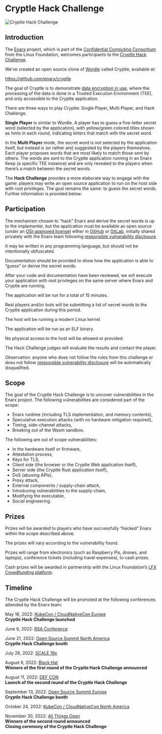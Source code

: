 # Cryptle Hack Challenge

![Cryptle Hack Challenge](/img/cryptle.png?raw=true)

## Introduction

The [Enarx](https://enarx.dev/) project, which is part of the [Confidential Computing Consortium](https://confidentialcomputing.io/) from the Linux Foundation, welcomes participants to the [Cryptle Hack Challenge](https://enarx.dev/cryptle).

We’ve created an open source clone of [Wordle](https://www.nytimes.com/games/wordle/index.html) called Cryptle, available at:

https://github.com/enarx/cryptle

The goal of Cryptle is to demonstrate [data encryption in use](https://enarx.dev/docs/Start/Introduction), where the processing of the data is done in a Trusted Execution Environment (TEE), and only accessible to the Cryptle application.

There are three ways to play Cryptle: Single Player, Multi Player, and Hack Challenge.

**Single Player** is similar to Wordle. A player has to guess a five-letter secret word (selected by the application), with yellow/green colored titles shown as hints in each round, indicating letters that match with the secret word.

In the **Multi Player** mode, the secret word is not selected by the application itself, but instead is (or rather are) suggested by the players themselves. Each player proposes words that are most likely to match those sent by others. The words are sent to the Cryptle application running in an Enarx Keep (a specific TEE instance) and are only revealed to the players when there’s a match between the secret words.

The **Hack Challenge** provides a more elaborate way to engage with the game: players may write an open source application to run on the host side with root privileges. The goal remains the same: to guess the secret words. Further information is provided below:

## Participation

The mechanism chosen to “hack” Enarx and derive the secret words is up to the implementer, but the application must be available as open source (under an [OSI-approved license](https://opensource.org/licenses/)) either in [GitHub](https://github.com/) or [GitLab](https://gitlab.com/users/sign_in), initially shared privately with the Enarx team following [responsible vulnerability disclosure](https://github.com/enarx/enarx/blob/main/SECURITY.md).

It may be written in any programming language, but should not be intentionally obfuscated.

Documentation should be provided to show how the application is able to “guess” or derive the secret words.

After your code and documentation have been reviewed, we will execute your application with root privileges on the same server where Enarx and Cryptle are running.

The application will be run for a total of 15 minutes.

Real players and/or bots will be submitting a list of secret words to the Cryptle application during this period.

The host will be running a modern Linux kernel.

The application will be run as an ELF binary.

No physical access to the host will be allowed or provided.

The Hack Challenge judges will evaluate the results and contact the player.

Observation: anyone who does not follow the rules from this challenge or does not follow [responsible vulnerability disclosure](https://github.com/enarx/enarx/blob/main/SECURITY.md) will be automatically disqualified.


## Scope

The goal of the Cryptle Hack Challenge is to uncover vulnerabilities in the Enarx project. The following vulnerabilities are considered part of the scope:
- Enarx runtime (including TLS implementation, and memory contents),
- Speculative execution attacks (with no hardware mitigation required),
- Timing, side-channel attacks,
- Breaking out of the Wasm sandbox.

The following are out of scope vulnerabilities:
- In the hardware itself or firmware,
- Attestation process,
- Keys for TLS,
- Client side (the browser or the Cryptle Web application itself),
- Server side (the Cryptle Rust application itself),
- DoS (abusing APIs),
- Proxy attack,
- External components / supply-chain attack,
- Introducing vulnerabilities to the supply-chain,
- Modifying the executable,
- Social engineering.

## Prizes

Prizes will be awarded to players who have successfully “hacked” Enarx within the scope described above.

The prizes will vary according to the vulnerability found.

Prizes will range from electronics (such as Raspberry Pis, drones, and laptops), conference tickets (including travel expenses), to cash prizes.

Cash prizes will be awarded in partnership with the Linux Foundation’s [LFX Crowdfunding platform](https://crowdfunding.lfx.linuxfoundation.org/).

## Timeline

The Cryptle Hack Challenge will be promoted at the following conferences attended by the Enarx team:

May 16, 2022: [KubeCon / CloudNativeCon Europe](https://events.linuxfoundation.org/kubecon-cloudnativecon-europe/)  
**Cryptle Hack Challenge launched**  

June 6, 2022: [RSA Conference](https://www.rsaconference.com/)  

June 21, 2022: [Open Source Summit North America](https://events.linuxfoundation.org/open-source-summit-north-america/)  
**Cryptle Hack Challenge booth**  

July 28, 2022: [SCALE 19x](https://www.socallinuxexpo.org/scale/19x)  

August 6, 2022: [Black Hat](https://www.blackhat.com/)  
**Winners of the first round of the Cryptle Hack Challenge announced**  

August 11, 2022: [DEF CON](https://defcon.org/)  
**Launch of the second round of the Cryptle Hack Challenge**  

September 13, 2022: [Open Source Summit Europe](https://events.linuxfoundation.org/open-source-summit-europe/)  
**Cryptle Hack Challenge booth**  

October 24, 2022: [KubeCon / CloudNativeCon North America](https://www.allthingsopen.org/call-for-papers-2022/)  

November 30, 2022: [All Things Open](https://www.allthingsopen.org/call-for-papers-2022/)  
**Winners of the second round announced**  
**Closing ceremony of the Cryptle Hack Challenge**
